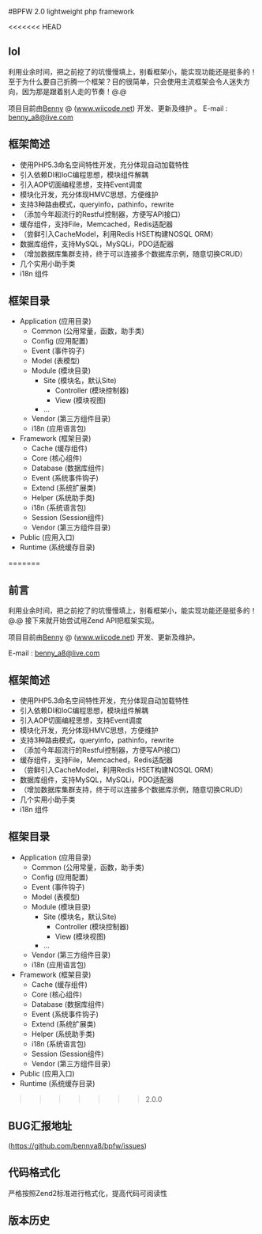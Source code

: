 #BPFW 2.0 lightweight php framework

<<<<<<< HEAD
## lol
利用业余时间，把之前挖了的坑慢慢填上，别看框架小，能实现功能还是挺多的！至于为什么要自己折腾一个框架？目的很简单，只会使用主流框架会令人迷失方向，因为那是跟着别人走的节奏！@.@ 

项目目前由[Benny](http://www.wiicode.net) @ (www.wiicode.net) 开发、更新及维护
。
E-mail : benny_a8@live.com 

## 框架简述
* 使用PHP5.3命名空间特性开发，充分体现自动加载特性
* 引入依赖DI和IoC编程思想，模块组件解耦
* 引入AOP切面编程思想，支持Event调度
* 模块化开发，充分体现HMVC思想，方便维护
* 支持3种路由模式，queryinfo，pathinfo，rewrite
* （添加今年超流行的Restful控制器，方便写API接口）
* 缓存组件，支持File，Memcached，Redis适配器
* （尝鲜引入CacheModel，利用Redis HSET构建NOSQL ORM）
* 数据库组件，支持MySQL，MySQLi，PDO适配器
* （增加数据库集群支持，终于可以连接多个数据库示例，随意切换CRUD）
* 几个实用小助手类
* i18n 组件

## 框架目录
  * Application (应用目录)
    * Common (公用常量，函数，助手类)
    * Config (应用配置)
    * Event (事件钩子)
    * Model (表模型)
    * Module (模块目录)
      * Site (模块名，默认Site)
        * Controller (模块控制器)
        * View (模块视图)
      * ...
    * Vendor (第三方组件目录)
    * i18n (应用语言包)
  * Framework (框架目录)
    * Cache (缓存组件)
    * Core (核心组件)
    * Database (数据库组件)
    * Event (系统事件钩子)
    * Extend (系统扩展类)
    * Helper (系统助手类)
    * i18n (系统语言包)
    * Session (Session组件)
    * Vendor (第三方组件目录)
  * Public (应用入口)
  * Runtime (系统缓存目录)

=======
## 前言
利用业余时间，把之前挖了的坑慢慢填上，别看框架小，能实现功能还是挺多的！@.@ 接下来就开始尝试用Zend API把框架实现。

项目目前由[Benny](http://www.wiicode.net) @ (www.wiicode.net) 开发、更新及维护。

E-mail : benny_a8@live.com

## 框架简述
* 使用PHP5.3命名空间特性开发，充分体现自动加载特性
* 引入依赖DI和IoC编程思想，模块组件解耦
* 引入AOP切面编程思想，支持Event调度
* 模块化开发，充分体现HMVC思想，方便维护
* 支持3种路由模式，queryinfo，pathinfo，rewrite
* （添加今年超流行的Restful控制器，方便写API接口）
* 缓存组件，支持File，Memcached，Redis适配器
* （尝鲜引入CacheModel，利用Redis HSET构建NOSQL ORM）
* 数据库组件，支持MySQL，MySQLi，PDO适配器
* （增加数据库集群支持，终于可以连接多个数据库示例，随意切换CRUD）
* 几个实用小助手类
* i18n 组件

## 框架目录
  * Application (应用目录)
    * Common (公用常量，函数，助手类)
    * Config (应用配置)
    * Event (事件钩子)
    * Model (表模型)
    * Module (模块目录)
      * Site (模块名，默认Site)
        * Controller (模块控制器)
        * View (模块视图)
      * ...
    * Vendor (第三方组件目录)
    * i18n (应用语言包)
  * Framework (框架目录)
    * Cache (缓存组件)
    * Core (核心组件)
    * Database (数据库组件)
    * Event (系统事件钩子)
    * Extend (系统扩展类)
    * Helper (系统助手类)
    * i18n (系统语言包)
    * Session (Session组件)
    * Vendor (第三方组件目录)
  * Public (应用入口)
  * Runtime (系统缓存目录)

>>>>>>> 2.0.0

## BUG汇报地址
(https://github.com/bennya8/bpfw/issues)

## 代码格式化
严格按照Zend2标准进行格式化，提高代码可阅读性

## 版本历史

